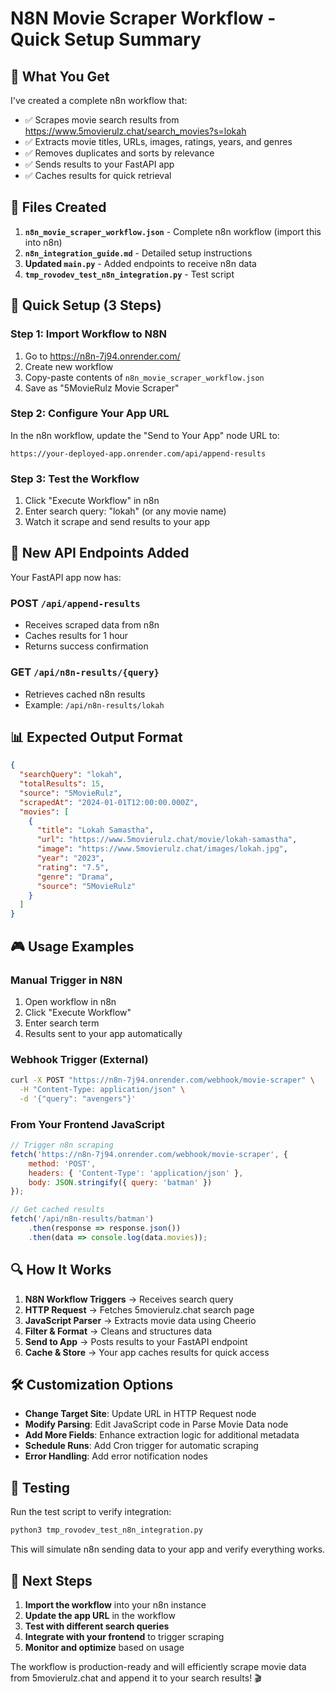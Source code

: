 # N8N Movie Scraper Workflow - Quick Setup Summary

## 🎯 What You Get

I've created a complete n8n workflow that:
- ✅ Scrapes movie search results from https://www.5movierulz.chat/search_movies?s=lokah
- ✅ Extracts movie titles, URLs, images, ratings, years, and genres
- ✅ Removes duplicates and sorts by relevance
- ✅ Sends results to your FastAPI app
- ✅ Caches results for quick retrieval

## 📁 Files Created

1. **`n8n_movie_scraper_workflow.json`** - Complete n8n workflow (import this into n8n)
2. **`n8n_integration_guide.md`** - Detailed setup instructions
3. **Updated `main.py`** - Added endpoints to receive n8n data
4. **`tmp_rovodev_test_n8n_integration.py`** - Test script

## 🚀 Quick Setup (3 Steps)

### Step 1: Import Workflow to N8N
1. Go to https://n8n-7j94.onrender.com/
2. Create new workflow
3. Copy-paste contents of `n8n_movie_scraper_workflow.json`
4. Save as "5MovieRulz Movie Scraper"

### Step 2: Configure Your App URL
In the n8n workflow, update the "Send to Your App" node URL to:
```
https://your-deployed-app.onrender.com/api/append-results
```

### Step 3: Test the Workflow
1. Click "Execute Workflow" in n8n
2. Enter search query: "lokah" (or any movie name)
3. Watch it scrape and send results to your app

## 🔧 New API Endpoints Added

Your FastAPI app now has:

### POST `/api/append-results`
- Receives scraped data from n8n
- Caches results for 1 hour
- Returns success confirmation

### GET `/api/n8n-results/{query}`
- Retrieves cached n8n results
- Example: `/api/n8n-results/lokah`

## 📊 Expected Output Format

```json
{
  "searchQuery": "lokah",
  "totalResults": 15,
  "source": "5MovieRulz",
  "scrapedAt": "2024-01-01T12:00:00.000Z",
  "movies": [
    {
      "title": "Lokah Samastha",
      "url": "https://www.5movierulz.chat/movie/lokah-samastha",
      "image": "https://www.5movierulz.chat/images/lokah.jpg",
      "year": "2023",
      "rating": "7.5",
      "genre": "Drama",
      "source": "5MovieRulz"
    }
  ]
}
```

## 🎮 Usage Examples

### Manual Trigger in N8N
1. Open workflow in n8n
2. Click "Execute Workflow"
3. Enter search term
4. Results sent to your app automatically

### Webhook Trigger (External)
```bash
curl -X POST "https://n8n-7j94.onrender.com/webhook/movie-scraper" \
  -H "Content-Type: application/json" \
  -d '{"query": "avengers"}'
```

### From Your Frontend JavaScript
```javascript
// Trigger n8n scraping
fetch('https://n8n-7j94.onrender.com/webhook/movie-scraper', {
    method: 'POST',
    headers: { 'Content-Type': 'application/json' },
    body: JSON.stringify({ query: 'batman' })
});

// Get cached results
fetch('/api/n8n-results/batman')
    .then(response => response.json())
    .then(data => console.log(data.movies));
```

## 🔍 How It Works

1. **N8N Workflow Triggers** → Receives search query
2. **HTTP Request** → Fetches 5movierulz.chat search page
3. **JavaScript Parser** → Extracts movie data using Cheerio
4. **Filter & Format** → Cleans and structures data
5. **Send to App** → Posts results to your FastAPI endpoint
6. **Cache & Store** → Your app caches results for quick access

## 🛠️ Customization Options

- **Change Target Site**: Update URL in HTTP Request node
- **Modify Parsing**: Edit JavaScript code in Parse Movie Data node
- **Add More Fields**: Enhance extraction logic for additional metadata
- **Schedule Runs**: Add Cron trigger for automatic scraping
- **Error Handling**: Add error notification nodes

## 🧪 Testing

Run the test script to verify integration:
```bash
python3 tmp_rovodev_test_n8n_integration.py
```

This will simulate n8n sending data to your app and verify everything works.

## 📝 Next Steps

1. **Import the workflow** into your n8n instance
2. **Update the app URL** in the workflow
3. **Test with different search queries**
4. **Integrate with your frontend** to trigger scraping
5. **Monitor and optimize** based on usage

The workflow is production-ready and will efficiently scrape movie data from 5movierulz.chat and append it to your search results! 🎬
